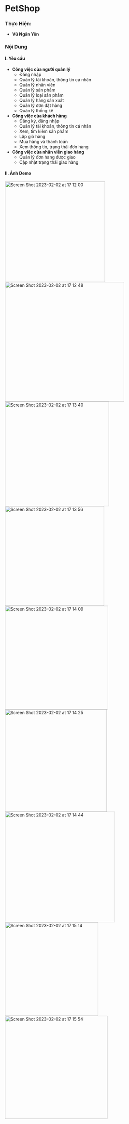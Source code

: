 # PetShop
### Thực Hiện:
- **Vũ Ngân Yên**
### Nội Dung
#### I. Yêu cầu
- **Công việc của người quản lý**
  - Đăng nhập
  - Quản lý tài khoản, thông tin cá nhân
  - Quản lý nhân viên
  - Quản lý sản phẩm
  - Quản lý loại sản phẩm
  - Quản lý hãng sản xuất
  - Quản lý đơn đặt hàng
  - Quản lý thống kê
- **Công việc của khách hàng**
  - Đăng ký, đăng nhập
  - Quản lý tài khoản, thông tin cá nhân
  - Xem, tìm kiếm sản phẩm
  - Lập giỏ hàng
  - Mua hàng và thanh toán
  - Xem thông tin, trạng thái đơn hàng
- **Công việc của nhân viên giao hàng**
  - Quản lý đơn hàng được giao
  - Cập nhật trạng thái giao hàng

#### II. Ảnh Demo
<img width="331" alt="Screen Shot 2023-02-02 at 17 12 00" src="https://user-images.githubusercontent.com/80116131/216296286-4611cec7-ac60-49a6-b43d-3345e893e427.png">

<img width="394" alt="Screen Shot 2023-02-02 at 17 12 48" src="https://user-images.githubusercontent.com/80116131/216296480-58656bcb-4f75-4645-8d9d-a553c39cf2d0.png">

<img width="344" alt="Screen Shot 2023-02-02 at 17 13 40" src="https://user-images.githubusercontent.com/80116131/216296667-be6b6606-0113-4350-9db3-a67218329c6c.png">


<img width="328" alt="Screen Shot 2023-02-02 at 17 13 56" src="https://user-images.githubusercontent.com/80116131/216296734-7c819a69-684b-4f04-a0ea-ae462db1732f.png">

<img width="341" alt="Screen Shot 2023-02-02 at 17 14 09" src="https://user-images.githubusercontent.com/80116131/216296784-6a7c97ba-6b4b-4e60-aae7-ec086e03f7d9.png">

<img width="337" alt="Screen Shot 2023-02-02 at 17 14 25" src="https://user-images.githubusercontent.com/80116131/216296866-42e0e81f-844b-4101-8d94-fde35149d693.png">

<img width="364" alt="Screen Shot 2023-02-02 at 17 14 44" src="https://user-images.githubusercontent.com/80116131/216296932-5a4e73e1-9dee-457f-8b3d-9c59eb6d3935.png">

<img width="308" alt="Screen Shot 2023-02-02 at 17 15 14" src="https://user-images.githubusercontent.com/80116131/216297029-616d450e-e129-4ad0-a228-ed370956a776.png">

<img width="339" alt="Screen Shot 2023-02-02 at 17 15 54" src="https://user-images.githubusercontent.com/80116131/216297173-fe660106-7416-436e-9cf7-a9bcf2494fbe.png">







